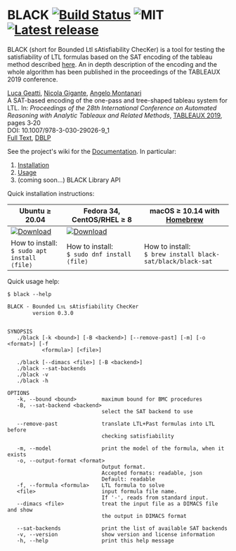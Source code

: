 # BLACK [![Build Status](https://api.cirrus-ci.com/github/black-sat/black.svg)](https://cirrus-ci.com/github/black-sat/black)  ![MIT](https://img.shields.io/badge/license-MIT-brightgreen) [![Latest release](https://badgen.net/github/release/black-sat/black)](https://github.com/black-sat/black/releases/tag/v0.4.0)

BLACK (short for Bounded Ltl sAtisfiability ChecKer) is a tool for testing the
satisfiability of LTL formulas based on the SAT encoding of the tableau method
described [here][Reynolds]. An in depth description of the encoding and the
whole algorithm has been published in the proceedings of the TABLEAUX 2019 
conference.

[Luca Geatti][Geatti], [Nicola Gigante][Gigante], [Angelo Montanari][Montanari]  
A SAT-based encoding of the one-pass and tree-shaped tableau system for LTL. 
In: *Proceedings of the 28th International Conference on Automated Reasoning with 
Analytic Tableaux and Related Methods*, [TABLEAUX 2019][Tableaux], pages 3‑20  
DOI: 10.1007/978-3-030-29026-9_1  
[Full Text][Paper], [DBLP][DBLP]

See the project's wiki for the [Documentation][Home]. In particular:

1. [Installation][Installation]
2. [Usage][Usage]
3. (coming soon...) BLACK Library API

Quick installation instructions:

| Ubuntu ≥ 20.04             | Fedora 34, CentOS/RHEL&nbsp;≥&nbsp;8 | macOS ≥ 10.14 with [Homebrew][Homebrew] |
|----------------------------|------------------------------|-----------------------------|
| [![Download](https://badgen.net/badge/Download%20v0.4.0/.deb/green)][pkg.deb] | [![Download](https://badgen.net/badge/Download%20v0.4.0/.rpm/green)][pkg.rpm]| |
| How to install:<br/>`$ sudo apt install ⟨file⟩` | How to install:<br/>`$ sudo dnf install ⟨file⟩` |How to install:<br/>`$ brew install black-sat/black/black-sat`|

Quick usage help:
```
$ black --help

BLACK - Bounded Lᴛʟ sAtisfiability ChecKer
        version 0.3.0


SYNOPSIS
   ./black [-k <bound>] [-B <backend>] [--remove-past] [-m] [-o <format>] [-f
           <formula>] [<file>]

   ./black [--dimacs <file>] [-B <backend>]
   ./black --sat-backends
   ./black -v
   ./black -h

OPTIONS
   -k, --bound <bound>        maximum bound for BMC procedures
   -B, --sat-backend <backend>
                              select the SAT backend to use

   --remove-past              translate LTL+Past formulas into LTL before
                              checking satisfiability

   -m, --model                print the model of the formula, when it exists
   -o, --output-format <format>
                              Output format.
                              Accepted formats: readable, json
                              Default: readable
   -f, --formula <formula>    LTL formula to solve
   <file>                     input formula file name.
                              If '-', reads from standard input.
   --dimacs <file>            treat the input file as a DIMACS file and show
                              the output in DIMACS format

   --sat-backends             print the list of available SAT backends
   -v, --version              show version and license information
   -h, --help                 print this help message
```


[Reynolds]: https://arxiv.org/abs/1609.04102
[CMake]: https://cmake.org
[zlib]: https://zlib.net/
[hopscotch]: https://github.com/Tessil/hopscotch-map
[CMS]: https://github.com/msoos/cryptominisat
[MiniSAT]: http://minisat.se/
[Z3]: https://github.com/Z3Prover/z3
[MathSAT]: http://mathsat.fbk.eu
[Homebrew]: https://brew.sh
[Geatti]: https://users.dimi.uniud.it/~luca.geatti
[Gigante]: https://users.dimi.uniud.it/~nicola.gigante
[Montanari]: https://users.dimi.uniud.it/~angelo.montanari
[Tableaux]: https://tableaux2019.org/
[Paper]: https://users.dimi.uniud.it/~nicola.gigante/papers/GeattiGM19.pdf
[DBLP]: https://dblp.org/rec/conf/tableaux/GeattiGM19.html
[Home]: https://github.com/black-sat/black/wiki/Home 
[Installation]: https://github.com/black-sat/black/wiki/Installation 
[Usage]: https://github.com/black-sat/black/wiki/Usage 
[pkg.deb]: https://github.com/black-sat/black/releases/download/v0.4.0/black-sat-0.4.0-1.x86_64.deb
[pkg.rpm]: https://github.com/black-sat/black/releases/download/v0.4.0/black-sat-0.4.0-1.x86_64.rpm
